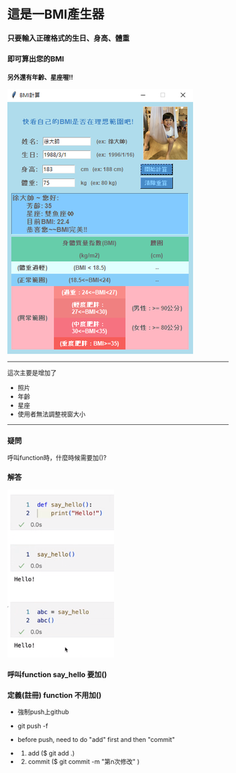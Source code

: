 # 這是一BMI產生器
### 只要輸入正確格式的生日、身高、體重
### 即可算出您的BMI

#### 另外還有年齡、星座喔!!

![Alt text](bmi_0330.png)


---
這次主要是增加了
- 照片
- 年齡
- 星座
- 使用者無法調整視窗大小
---

### 疑問
呼叫function時，什麼時候需要加()?
### 解答
![Alt text](def.png)
### 呼叫function say_hello 要加()
### 定義(註冊) function 不用加()

- 強制push上github
- git push -f

- before push, need to do "add" first and then "commit"
- 1. add ($ git add .)
- 2. commit ($ git commit -m "第n次修改" )
